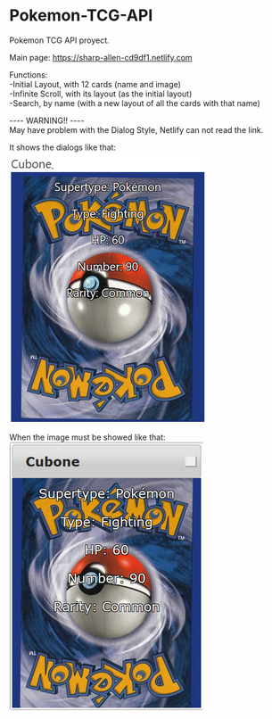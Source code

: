 # Pokemon-TCG-API
Pokemon TCG API proyect. 

Main page: https://sharp-allen-cd9df1.netlify.com

Functions:  
    -Initial Layout, with 12 cards (name and image)     
    -Infinite Scroll, with its layout (as the initial layout)   
    -Search, by name (with a new layout of all the cards with that name)    
    
---- WARNING!! ----     
May have problem with the Dialog Style, Netlify can not read the link.  
    
It shows the dialogs like that:     
![Netlify Image](/Images/errorIMG1.png)     

When the image must be showed like that:        
![LocalHost Image](/Images/errorIMG2.png)
